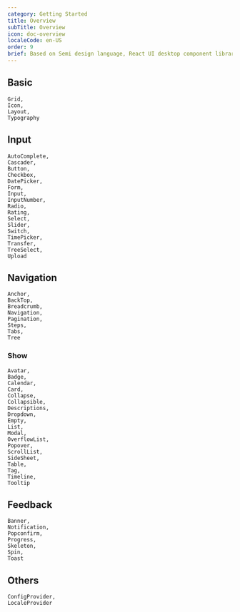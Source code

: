 ```yaml
---
category: Getting Started
title: Overview
subTitle: Overview
icon: doc-overview
localeCode: en-US
order: 9
brief: Based on Semi design language, React UI desktop component library that can be debugged online, helps developers build applications efficiently.
---
```


## Basic

```overview
Grid,
Icon,
Layout,
Typography
```

## Input

```overview
AutoComplete,
Cascader,
Button,
Checkbox,
DatePicker,
Form,
Input,
InputNumber,
Radio,
Rating,
Select,
Slider,
Switch,
TimePicker,
Transfer,
TreeSelect,
Upload
```

## Navigation

```overview
Anchor,
BackTop,
Breadcrumb,
Navigation,
Pagination,
Steps,
Tabs,
Tree
```

### Show

```overview
Avatar,
Badge,
Calendar,
Card,
Collapse,
Collapsible,
Descriptions,
Dropdown,
Empty,
List,
Modal,
OverflowList,
Popover,
ScrollList,
SideSheet,
Table,
Tag,
Timeline,
Tooltip
```

## Feedback

```overview
Banner,
Notification,
Popconfirm,
Progress,
Skeleton,
Spin,
Toast
```

## Others

```overview
ConfigProvider,
LocaleProvider
```
